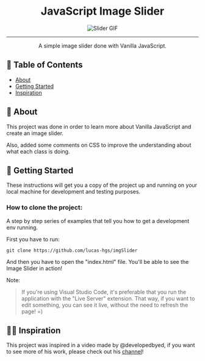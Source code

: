 <h1 align="center">JavaScript Image Slider</h1>

<div align="center">

<img src="./img/slider.gif" alt="Slider GIF">

</div>

---

<p align="center"> A simple image slider done with Vanilla JavaScript.
    <br> 
</p>

## 📝 Table of Contents

- [About](#about)
- [Getting Started](#getting_started)
- [Inspiration](#inspiration)

## 🧐 About <a name = "about"></a>

This project was done in order to learn more about Vanilla JavaScript and create an image slider.

Also, added some comments on CSS to improve the understanding about what each class is doing. 

## 🏁 Getting Started <a name = "getting_started"></a>

These instructions will get you a copy of the project up and running on your local machine for development and testing purposes.

### How to clone the project:

A step by step series of examples that tell you how to get a development env running.

First you have to run: 

```
git clone https://github.com/lucas-hgs/imgSlider
```

And then you have to open the "index.html" file. You'll be able to see the Image Slider in action!

Note:
>If you're using Visual Studio Code, it's preferable that you run the application with the "Live Server" extension. That way, if you want to edit something, you can see it live, without the need to refresh the page! =)

## 👨‍🎓 Inspiration <a name = "inspiration"></a>

This project was inspired in a video made by @developedbyed, if you want to see more of his work, please check out his [channel](https://www.youtube.com/c/DevEd/)!
